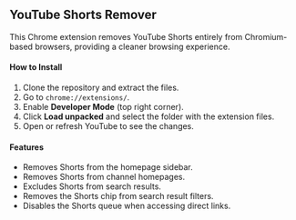 ## YouTube Shorts Remover

This Chrome extension removes YouTube Shorts entirely from Chromium-based browsers, providing a cleaner browsing experience.

#### How to Install

1. Clone the repository and extract the files.
2. Go to `chrome://extensions/`.
3. Enable **Developer Mode** (top right corner).
4. Click **Load unpacked** and select the folder with the extension files.
5. Open or refresh YouTube to see the changes.

#### Features

- Removes Shorts from the homepage sidebar.
- Removes Shorts from channel homepages.
- Excludes Shorts from search results.
- Removes the Shorts chip from search result filters.
- Disables the Shorts queue when accessing direct links.
